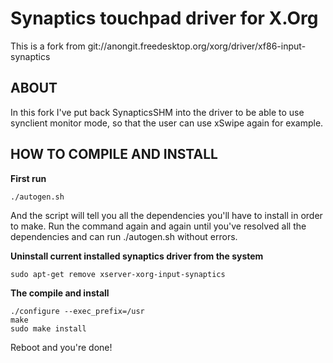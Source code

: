 Synaptics touchpad driver for X.Org
===================================

This is a fork from git://anongit.freedesktop.org/xorg/driver/xf86-input-synaptics

ABOUT
-----

In this fork I've put back SynapticsSHM into the driver to be able to use synclient monitor mode, so that the user can use xSwipe again for example.

HOW TO COMPILE AND INSTALL
--------------------------

**First run**

```
./autogen.sh
```

And the script will tell you all the dependencies you'll have to install in order to make.
Run the command again and again until you've resolved all the dependencies and can run ./autogen.sh without errors.

**Uninstall current installed synaptics driver from the system**

```
sudo apt-get remove xserver-xorg-input-synaptics
```

**The compile and install**

```
./configure --exec_prefix=/usr 
make
sudo make install
```

Reboot and you're done!
